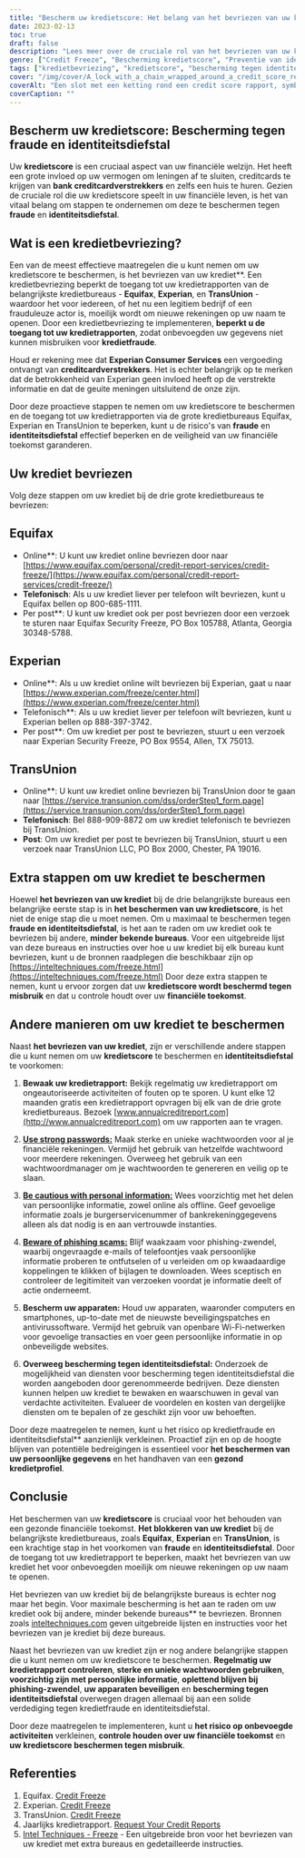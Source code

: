 ```yaml
---
title: "Bescherm uw kredietscore: Het belang van het bevriezen van uw krediet"
date: 2023-02-13
toc: true
draft: false
description: "Lees meer over de cruciale rol van het bevriezen van uw krediet bij het beschermen van uw financiële toekomst en ontdek hoe u uw kredietscore onder controle kunt krijgen."
genre: ["Credit Freeze", "Bescherming kredietscore", "Preventie van identiteitsdiefstal", "Financiële zekerheid", "Fraudepreventie", "Credit Bureaus", "Equifax", "Experian", "TransUnion", "Persoonlijke Financiën"]
tags: ["kredietbevriezing", "kredietscore", "bescherming tegen identiteitsdiefstal", "financiële zekerheid", "fraudepreventie", "credit bureaus", "Equifax", "Experian", "TransUnion", "credit score beschermen", "krediet veiligstellen", "kredietrapport", "kredietfraude", "kredietbewaking", "creditcardmaatschappijen", "krediet bevriezen", "kredietprotectie", "kredietrapport bevriezen", "kredietbewakingsdiensten", "financiële toekomst", "belang van kredietbevriezing", "hoe krediet bevriezen", "kredietbevriezingsproces", "krediet bureau beveiliging bevriezen", "kredietrapporten bevriezen", "identiteitsdiefstal voorkomen", "credit score beheer", "bescherming van financiële informatie", "veiligheidsmaatregelen tegen fraude", "financiële identiteitsbescherming"]
cover: "/img/cover/A_lock_with_a_chain_wrapped_around_a_credit_score_report.png"
coverAlt: "Een slot met een ketting rond een credit score rapport, symboliseert de bescherming en beveiliging die het bevriezen van je krediet biedt tegen identiteitsdiefstal en fraude"
coverCaption: ""
---
```


## Bescherm uw kredietscore: Bescherming tegen fraude en identiteitsdiefstal

Uw **kredietscore** is een cruciaal aspect van uw financiële welzijn. Het heeft een grote invloed op uw vermogen om leningen af te sluiten, creditcards te krijgen van **bank creditcardverstrekkers** en zelfs een huis te huren. Gezien de cruciale rol die uw kredietscore speelt in uw financiële leven, is het van vitaal belang om stappen te ondernemen om deze te beschermen tegen **fraude** en **identiteitsdiefstal**.

## Wat is een kredietbevriezing?

Een van de meest effectieve maatregelen die u kunt nemen om uw kredietscore te beschermen, is het bevriezen van uw krediet**. Een kredietbevriezing beperkt de toegang tot uw kredietrapporten van de belangrijkste kredietbureaus - **Equifax**, **Experian**, en **TransUnion** - waardoor het voor iedereen, of het nu een legitiem bedrijf of een frauduleuze actor is, moeilijk wordt om nieuwe rekeningen op uw naam te openen. Door een kredietbevriezing te implementeren, **beperkt u de toegang tot uw kredietrapporten**, zodat onbevoegden uw gegevens niet kunnen misbruiken voor **kredietfraude**.

Houd er rekening mee dat **Experian Consumer Services** een vergoeding ontvangt van **creditcardverstrekkers**. Het is echter belangrijk op te merken dat de betrokkenheid van Experian geen invloed heeft op de verstrekte informatie en dat de geuite meningen uitsluitend de onze zijn.

Door deze proactieve stappen te nemen om uw kredietscore te beschermen en de toegang tot uw kredietrapporten via de grote kredietbureaus Equifax, Experian en TransUnion te beperken, kunt u de risico's van **fraude** en **identiteitsdiefstal** effectief beperken en de veiligheid van uw financiële toekomst garanderen.

## Uw krediet bevriezen

Volg deze stappen om uw krediet bij de drie grote kredietbureaus te bevriezen:

## Equifax

- Online**: U kunt uw krediet online bevriezen door naar [https://www.equifax.com/personal/credit-report-services/credit-freeze/](https://www.equifax.com/personal/credit-report-services/credit-freeze/)
- **Telefonisch**: Als u uw krediet liever per telefoon wilt bevriezen, kunt u Equifax bellen op 800-685-1111.
- Per post**: U kunt uw krediet ook per post bevriezen door een verzoek te sturen naar Equifax Security Freeze, PO Box 105788, Atlanta, Georgia 30348-5788.

## Experian

- Online**: Als u uw krediet online wilt bevriezen bij Experian, gaat u naar [https://www.experian.com/freeze/center.html](https://www.experian.com/freeze/center.html)
- Telefonisch**: Als u uw krediet liever per telefoon wilt bevriezen, kunt u Experian bellen op 888-397-3742.
- Per post**: Om uw krediet per post te bevriezen, stuurt u een verzoek naar Experian Security Freeze, PO Box 9554, Allen, TX 75013.

## TransUnion

- Online**: U kunt uw krediet online bevriezen bij TransUnion door te gaan naar [https://service.transunion.com/dss/orderStep1_form.page](https://service.transunion.com/dss/orderStep1_form.page)
- **Telefonisch**: Bel 888-909-8872 om uw krediet telefonisch te bevriezen bij TransUnion.
- **Post**: Om uw krediet per post te bevriezen bij TransUnion, stuurt u een verzoek naar TransUnion LLC, PO Box 2000, Chester, PA 19016.

## Extra stappen om uw krediet te beschermen

Hoewel **het bevriezen van uw krediet** bij de drie belangrijkste bureaus een belangrijke eerste stap is in **het beschermen van uw kredietscore**, is het niet de enige stap die u moet nemen. Om u maximaal te beschermen tegen **fraude en identiteitsdiefstal**, is het aan te raden om uw krediet ook te bevriezen bij andere, **minder bekende bureaus**. Voor een uitgebreide lijst van deze bureaus en instructies over hoe u uw krediet bij elk bureau kunt bevriezen, kunt u de bronnen raadplegen die beschikbaar zijn op [https://inteltechniques.com/freeze.html](https://inteltechniques.com/freeze.html) Door deze extra stappen te nemen, kunt u ervoor zorgen dat uw **kredietscore wordt beschermd tegen misbruik** en dat u controle houdt over uw **financiële toekomst**.

## Andere manieren om uw krediet te beschermen

Naast **het bevriezen van uw krediet**, zijn er verschillende andere stappen die u kunt nemen om uw **kredietscore** te beschermen en **identiteitsdiefstal** te voorkomen:

1. **Bewaak uw kredietrapport:** Bekijk regelmatig uw kredietrapport om ongeautoriseerde activiteiten of fouten op te sporen. U kunt elke 12 maanden gratis een kredietrapport opvragen bij elk van de drie grote kredietbureaus. Bezoek [www.annualcreditreport.com](http://www.annualcreditreport.com) om uw rapporten aan te vragen.

2. [**Use strong passwords:**](https://simeononsecurity.com/articles/how-to-create-strong-passwords/) Maak sterke en unieke wachtwoorden voor al je financiële rekeningen. Vermijd het gebruik van hetzelfde wachtwoord voor meerdere rekeningen. Overweeg het gebruik van een wachtwoordmanager om je wachtwoorden te genereren en veilig op te slaan.

3. [**Be cautious with personal information:**](https://simeononsecurity.com/articles/tips-for-secure-e-commerce-transactions-and-safe-online-shopping/) Wees voorzichtig met het delen van persoonlijke informatie, zowel online als offline. Geef gevoelige informatie zoals je burgerservicenummer of bankrekeninggegevens alleen als dat nodig is en aan vertrouwde instanties.

4. [**Beware of phishing scams:**](https://simeononsecurity.com/articles/what-is-a-common-indicator-of-a-phishing-attempt/) Blijf waakzaam voor phishing-zwendel, waarbij ongevraagde e-mails of telefoontjes vaak persoonlijke informatie proberen te ontfutselen of u verleiden om op kwaadaardige koppelingen te klikken of bijlagen te downloaden. Wees sceptisch en controleer de legitimiteit van verzoeken voordat je informatie deelt of actie onderneemt.

5. **Bescherm uw apparaten:** Houd uw apparaten, waaronder computers en smartphones, up-to-date met de nieuwste beveiligingspatches en antivirussoftware. Vermijd het gebruik van openbare Wi-Fi-netwerken voor gevoelige transacties en voer geen persoonlijke informatie in op onbeveiligde websites.

6. **Overweeg bescherming tegen identiteitsdiefstal:** Onderzoek de mogelijkheid van diensten voor bescherming tegen identiteitsdiefstal die worden aangeboden door gerenommeerde bedrijven. Deze diensten kunnen helpen uw krediet te bewaken en waarschuwen in geval van verdachte activiteiten. Evalueer de voordelen en kosten van dergelijke diensten om te bepalen of ze geschikt zijn voor uw behoeften.

Door deze maatregelen te nemen, kunt u het risico op kredietfraude en identiteitsdiefstal** aanzienlijk verkleinen. Proactief zijn en op de hoogte blijven van potentiële bedreigingen is essentieel voor **het beschermen van uw persoonlijke gegevens** en het handhaven van een **gezond kredietprofiel**.

## Conclusie

Het beschermen van uw **kredietscore** is cruciaal voor het behouden van een gezonde financiële toekomst. **Het blokkeren van uw krediet** bij de belangrijkste kredietbureaus, zoals **Equifax**, **Experian** en **TransUnion**, is een krachtige stap in het voorkomen van **fraude** en **identiteitsdiefstal**. Door de toegang tot uw kredietrapport te beperken, maakt het bevriezen van uw krediet het voor onbevoegden moeilijk om nieuwe rekeningen op uw naam te openen.

Het bevriezen van uw krediet bij de belangrijkste bureaus is echter nog maar het begin. Voor maximale bescherming is het aan te raden om uw krediet ook bij andere, minder bekende bureaus** te bevriezen. Bronnen zoals [inteltechniques.com](https://inteltechniques.com/freeze.html) geven uitgebreide lijsten en instructies voor het bevriezen van je krediet bij deze bureaus.

Naast het bevriezen van uw krediet zijn er nog andere belangrijke stappen die u kunt nemen om uw kredietscore te beschermen. **Regelmatig uw kredietrapport controleren**, **sterke en unieke wachtwoorden gebruiken**, **voorzichtig zijn met persoonlijke informatie**, **oplettend blijven bij phishing-zwendel**, **uw apparaten beveiligen** en **bescherming tegen identiteitsdiefstal** overwegen dragen allemaal bij aan een solide verdediging tegen kredietfraude en identiteitsdiefstal.

Door deze maatregelen te implementeren, kunt u **het risico op onbevoegde activiteiten** verkleinen, **controle houden over uw financiële toekomst** en **uw kredietscore beschermen tegen misbruik**.

## Referenties

1. Equifax. [Credit Freeze](https://www.equifax.com/personal/credit-report-services/credit-freeze/)
2. Experian. [Credit Freeze](https://www.experian.com/freeze/center.html)
3. TransUnion. [Credit Freeze](https://service.transunion.com/dss/orderStep1_form.page)
4. Jaarlijks kredietrapport. [Request Your Credit Reports](http://www.annualcreditreport.com)
5. [Intel Techniques - Freeze](https://inteltechniques.com/freeze.html) - Een uitgebreide bron voor het bevriezen van uw krediet met extra bureaus en gedetailleerde instructies.
